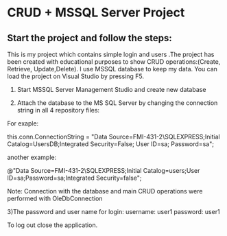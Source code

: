 CRUD + MSSQL Server Project
======
Start the project and follow the steps:
------
This is my project which contains simple login and users .Thе project has been created with educational
purposes to show CRUD operations:(Create, Retrieve, Update,Delete).
I use MSSQL database to keep my data.
You can load the project on Visual Studio by pressing F5.

1) Start MSSQL Server Management Studio and create new database

2) Attach the database to the MS SQL Server by changing the connection string in all 4 repository files:

For exaple:

this.conn.ConnectionString = "Data Source=FMI-431-2\\SQLEXPRESS;Initial Catalog=UsersDB;Integrated Security=False; User ID=sa; Password=sa";

another example:

@"Data Source=FMI-431-2\SQLEXPRESS;Initial Catalog=users;User ID=sa;Password=sa;Integrated Security=false";


Note: Connection with the database and main CRUD operations were performed with OleDbConnection

3)Тhe password and user name for login:
username: user1 
password: user1

To log out close the application.
